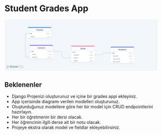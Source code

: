 # Student Grades App
![grades](grades.png)

## Beklenenler
- Django Projenizi oluşturunuz ve içine bir grades appi ekleyiniz.
- App içerisinde diagramı verilen modelleri oluşturunuz.
- Oluşturduğunuz modellere göre her bir model için CRUD endpointlerini hazırlayın.
- Her bir öğretmenin bir dersi olacak.
- Her öğrencinin ilgili derse ait bir notu olacak.
- Projeye ekstra olarak model ve fieldlar ekleyebilirsiniz.